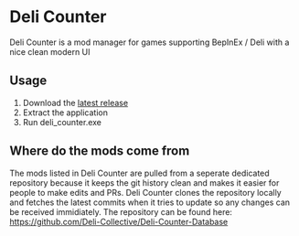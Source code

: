 # Deli Counter
Deli Counter is a mod manager for games supporting BepInEx / Deli with a nice clean modern UI

## Usage
1. Download the [latest release](https://github.com/Deli-Collective/Slicer/releases/latest/)
2. Extract the application
3. Run deli_counter.exe

## Where do the mods come from
The mods listed in Deli Counter are pulled from a seperate dedicated repository because it keeps the git history clean and makes it easier for people to make edits and PRs. Deli Counter clones the repository locally and fetches the latest commits when it tries to update so any changes can be received immidiately. The repository can be found here: 
https://github.com/Deli-Collective/Deli-Counter-Database
